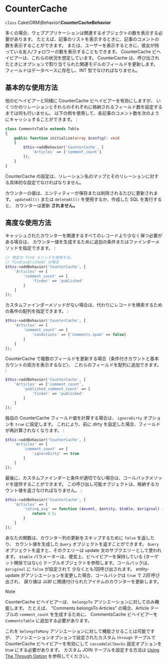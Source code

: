 # CounterCache

`class` Cake\\ORM\\Behavior\\**CounterCacheBehavior**

多くの場合、ウェブアプリケーションは関連するオブジェクトの数を表示する必要があります。
たとえば、記事のリストを表示するときに、記事のコメントの数を表示することができます。
または、ユーザーを表示するときに、彼女が持っている友人/フォロワーの数を表示することもできます。
CounterCache ビヘイビアーは、これらの状況を想定しています。
CounterCache は、呼び出されたときにオプションで割り当てられた関連モデルのフィールドを更新します。
フィールドはデータベースに存在し、INT 型でなければなりません。

## 基本的な使用方法

他のビヘイビアーと同様に CounterCache ビヘイビアーを有効にしますが、
いくつかのリレーションとそれらのそれぞれに格納されるフィールド数を設定するまでは何も行いません。
以下の例を使用して、各記事のコメント数を次のようにキャッシュすることができます。 :

``` php
class CommentsTable extends Table
{
    public function initialize(array $config): void
    {
        $this->addBehavior('CounterCache', [
            'Articles' => ['comment_count']
        ]);
    }
}
```

CounterCache の設定は、リレーション名のマップとそのリレーションに対する具体的な設定でなければなりません。

カウンターの値は、エンティティーが保存または削除されるたびに更新されます。
`updateAll()` または `deleteAll()` を使用するか、作成した SQL を実行すると、
カウンターは更新 **されません。**

## 高度な使用方法

キャッシュされたカウンターを関連するすべてのレコードより少なく保つ必要がある場合は、
カウンター値を生成するために追加の条件またはファインダーメソッドを指定できます。 :

``` php
// 特定の find メソッドを使用する。
// find(published) の場合
$this->addBehavior('CounterCache', [
    'Articles' => [
        'comment_count' => [
            'finder' => 'published'
        ]
    ]
]);
```

カスタムファインダーメソッドがない場合は、代わりにレコードを検索するための条件の配列を指定できます。 :

``` php
$this->addBehavior('CounterCache', [
    'Articles' => [
        'comment_count' => [
            'conditions' => ['Comments.spam' => false]
        ]
    ]
]);
```

CounterCache で複数のフィールドを更新する場合（条件付きカウントと基本カウントの両方を表示するなど）、
これらのフィールドを配列に追加できます。 :

``` php
$this->addBehavior('CounterCache', [
    'Articles' => ['comment_count',
        'published_comment_count' => [
            'finder' => 'published'
        ]
    ]
]);
```

独自の CounterCache フィールド値を計算する場合は、 `ignoreDirty` オプションを
`true` に設定します。
これにより、前に dirty を設定した場合、フィールドが再計算されなくなります。 :

``` php
$this->addBehavior('CounterCache', [
    'Articles' => [
        'comment_count' => [
            'ignoreDirty' => true
        ]
    ]
]);
```

最後に、カスタムファインダーと条件が適切でない場合は、コールバックメソッドを提供することができます。
この呼び出し可能オブジェクトは、格納するカウント値を返さなければなりません。 :

``` php
$this->addBehavior('CounterCache', [
    'Articles' => [
        'rating_avg' => function ($event, $entity, $table, $original) {
            return 4.5;
        }
    ]
]);
```

あなたの関数は、カウンター列の更新をスキップするために `false` を返したり、
カウント値を生成した `Query` オブジェクトを返すことができます。
`Query` オブジェクトを返すと、そのクエリーは update 文のサブクエリーとして使われます。
`$table` パラメーターは、便宜上、ビヘイビアーを保持している (ターゲット関係ではない)
テーブルオブジェクトを参照します。コールバックは、 `$original` に `false` が設定されて
少なくとも1回呼び出されます。
entity-update がアソシエーションを変更した場合、コールバックは `true` で *2回* 呼び出され、
戻り値は *以前* に関連付けられたアイテムのカウンターを更新します。

> [!NOTE]
> CounterCache ビヘイビアーは、 `belongsTo` アソシエーションに対してのみ機能します。
> たとえば、 "Comments belongsTo Articles" の場合、Article テーブルの `comment_count`
> を生成するために、 CommentsCache ビヘイビアーを `CommentsTable` に追加する必要があります。
>
> これを `belongsToMany` アソシエーションに対して機能させることは可能ですが、
> アソシエーションオプションで設定されたカスタム `through` テーブルで CounterCache
> ビヘイビアーを有効にして `cascadeCallbacks` 設定オプションを true にする必要があります。
> カスタム JOIN テーブルを設定する方法は [Using The Through Option](../../orm/associations#using-the-through-option) を参照してください。
